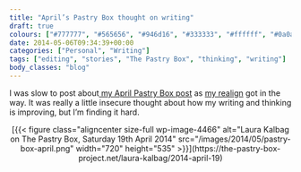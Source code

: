 ```yaml
---
title: "April’s Pastry Box thought on writing"
draft: true
colours: ["#777777", "#565656", "#946d16", "#333333", "#ffffff", "#0a0a0a", "#ffffff"]
date: 2014-05-06T09:34:39+00:00
categories: ["Personal", "Writing"]
tags: ["editing", "stories", "The Pastry Box", "thinking", "writing"]
body_classes: "blog"
---
```


I was slow to post about[ my April Pastry Box post](https://the-pastry-box-project.net/laura-kalbag/2014-april-19) as [my realign](/a-little-realign/ "A little realign") got in the way. It was really a little insecure thought about how my writing and thinking is improving, but I’m finding it hard.

<p style="text-align: center;">[{{< figure class="aligncenter size-full wp-image-4466" alt="Laura Kalbag on The Pastry Box, Saturday 19th April 2014" src="/images/2014/05/pastry-box-april.png" width="720" height="535" >}}](https://the-pastry-box-project.net/laura-kalbag/2014-april-19)</p>
